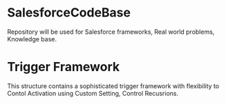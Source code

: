 # SalesforceCodeBase
Repository will be used for Salesforce frameworks, Real world problems, Knowledge base.

# Trigger Framework
This structure contains a sophisticated trigger framework with flexibility to Contol Activation using Custom Setting, Control Recusrions.
